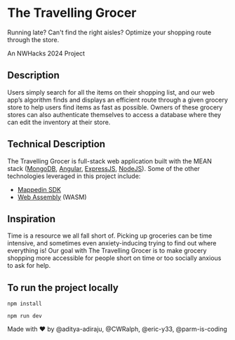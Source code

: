 # The Travelling Grocer
Running late? Can't find the right aisles? Optimize your shopping route through the store.

An NWHacks 2024 Project

## Description

Users simply search for all the items on their shopping list, and our web app’s algorithm finds and displays an efficient route through a given grocery store to help users find items as fast as possible. Owners of these grocery stores can also authenticate themselves to access a database where they can edit the inventory at their store.

## Technical Description

The Travelling Grocer is full-stack web application built with the MEAN stack ([MongoDB](https://www.mongodb.com/), [Angular](https://angular.io/), [ExpressJS](https://expressjs.com/), [NodeJS](https://nodejs.org/en)). Some of the other technologies leveraged in this project include:

- [Mappedin SDK](https://www.mappedin.com/)
- [Web Assembly](https://webassembly.org/) (WASM)

## Inspiration
Time is a resource we all fall short of. Picking up groceries can be time intensive, and sometimes even anxiety-inducing trying to find out where everything is! Our goal with The Travelling Grocer is to make grocery shopping more accessible for people short on time or too socially anxious to ask for help.


## To run the project locally

```
npm install
```

```
npm run dev
```


Made with ❤️  by @aditya-adiraju, @CWRalph, @eric-y33, @parm-is-coding
